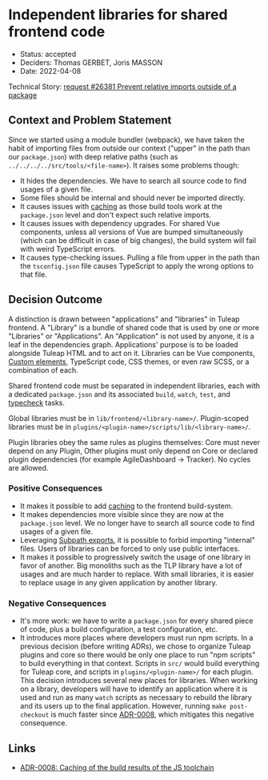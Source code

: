 # Independent libraries for shared frontend code

* Status: accepted
* Deciders: Thomas GERBET, Joris MASSON
* Date: 2022-04-08

Technical Story: [request #26381 Prevent relative imports outside of a package][0]

## Context and Problem Statement

Since we started using a module bundler (webpack), we have taken the habit of importing files from outside our context ("upper" in the path than our `package.json`) with deep relative paths (such as `../../../../src/tools/<file-name>`). It raises some problems though:
* It hides the dependencies. We have to search all source code to find usages of a given file.
* Some files should be internal and should never be imported directly.
* It causes issues with [caching][2] as those build tools work at the `package.json` level and don't expect such relative imports.
* It causes issues with dependency upgrades. For shared Vue components, unless all versions of Vue are bumped simultaneously (which can be difficult in case of big changes), the build system will fail with weird TypeScript errors.
* It causes type-checking issues. Pulling a file from upper in the path than the `tsconfig.json` file causes TypeScript to apply the wrong options to that file.

## Decision Outcome

A distinction is drawn between "applications" and "libraries" in Tuleap frontend. A "Library" is a bundle of shared code that is used by one or more "Libraries" or "Applications". An "Application" is not used by anyone, it is a leaf in the dependencies graph. Applications' purpose is to be loaded alongside Tuleap HTML and to act on it. Libraries can be Vue components, [Custom elements][3], TypeScript code, CSS themes, or even raw SCSS, or a combination of each.

Shared frontend code must be separated in independent libraries, each with a dedicated `package.json` and its associated `build`, `watch`, `test`, and [typecheck][1] tasks.

Global libraries must be in `lib/frontend/<library-name>/`. Plugin-scoped libraries must be in `plugins/<plugin-name>/scripts/lib/<library-name>/`.

Plugin libraries obey the same rules as plugins themselves: Core must never depend on any Plugin, Other plugins must only depend on Core or declared plugin dependencies (for example AgileDashboard -> Tracker). No cycles are allowed.

### Positive Consequences

* It makes it possible to add [caching][2] to the frontend build-system.
* It makes dependencies more visible since they are now at the `package.json` level. We no longer have to search all source code to find usages of a given file.
* Leveraging [Subpath exports][4], it is possible to forbid importing "internal" files. Users of libraries can be forced to only use public interfaces.
* It makes it possible to progressively switch the usage of one library in favor of another. Big monoliths such as the TLP library have a lot of usages and are much harder to replace. With small libraries, it is easier to replace usage in any given application by another library.

### Negative Consequences

* It's more work: we have to write a `package.json` for every shared piece of code, plus a build configuration, a test configuration, etc.
* It introduces more places where developers must run npm scripts. In a previous decision (before writing ADRs), we chose to organize Tuleap plugins and core so there would be only one place to run "npm scripts" to build everything in that context. Scripts in `src/` would build everything for Tuleap core, and scripts in `plugins/<plugin-name>/` for each plugin. This decision introduces several new places for libraries. When working on a library, developers will have to identify an application where it is used and run as many `watch` scripts as necessary to rebuild the library and its users up to the final application. However, running `make post-checkout` is much faster since [ADR-0008][2], which mitigates this negative consequence.

## Links

* [ADR-0008: Caching of the build results of the JS toolchain][2]

[0]: https://tuleap.net/plugins/tracker/?aid=26381
[1]: 0010-ts-typechecking-individual-task.md
[2]: 0008-cache-js-toolchain-build-results.md
[3]: https://developer.mozilla.org/en-US/docs/Web/Web_Components/Using_custom_elements
[4]: https://nodejs.org/api/packages.html#subpath-exports
